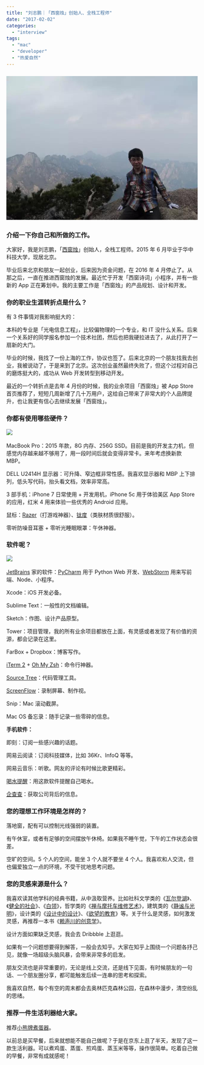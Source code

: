 ```yaml
---
title: "刘志鹏｜「西窗烛」创始人、全栈工程师"
date: "2017-02-02"
categories: 
  - "interview"
tags: 
  - "mac"
  - "developer"
  - "热爱自然"
---
```


### ![2ef35b4](/images/41900.jpg)

### **介绍一下你自己和所做的工作。**

大家好，我是刘志鹏，「[西窗烛](https://github.com/xichuangzhu)」创始人，全栈工程师。2015 年 6 月毕业于华中科技大学，现居北京。

毕业后来北京和朋友一起创业，后来因为资金问题，在 2016 年 4 月停止了。从那之后，一直在推进西窗烛的发展。最近忙于开发「西窗诗词」小程序，并有一些新的 App 正在筹划中。我的主要工作是「西窗烛」的产品规划、设计和开发。

### **你的职业生涯转折点是什么？**

有 3 件事情对我影响挺大的：

本科的专业是「光电信息工程」，比较偏物理的一个专业，和 IT 没什么关系。后来一个关系好的同学报名参加一个技术社团，然后也把我硬拉进去了，从此打开了一扇新的大门。

毕业的时候，我找了一份上海的工作，协议也签了。后来北京的一个朋友找我去创业，我被说动了，于是来到了北京。这次创业虽然最终失败了，但这个过程对自己的磨炼挺大的，成功从 Web 开发转型到移动开发。

最近的一个转折点是去年 4 月份的时候，我的业余项目「西窗烛」被 App Store 首页推荐了，短短几周新增了几十万用户，这给自己带来了非常大的个人品牌提升，也让我更有信心去继续发展「西窗烛」。

### **你都有使用哪些硬件？**

![](https://mmbiz.qlogo.cn/mmbiz_jpg/dmz1Kylr2hz9ywaLV1hvWicmofrYPprwFYDqOYN1tiaNG5Rib9uHmYJrfmjILpr8zHZ6iavAFXbXaBVDfUA9BFKpVA/0?wx_fmt=jpeg)

MacBook Pro：2015 年款，8G 内存、256G SSD。目前是我的开发主力机，但感觉内存越来越不够用了，用一段时间后就会变得非常卡。来年考虑换新款 MBP。

DELL U2414H 显示器：可升降、窄边框非常性感。我喜欢显示器和 MBP 上下排列，低头写代码，抬头看文档，效率非常高。

3 部手机：iPhone 7 日常使用 + 开发用机，iPhone 5c 用于体验美区 App Store 的应用，红米 4 用来体验一些优秀的 Android 应用。

鼠标：[Razer](https://www.razerzone.com/sg-en)（打游戏神器）、[钛度](https://www.youtaidu.com/)（类肤材质很舒服）。

零听防噪音耳塞 + 零听光睡眠眼罩：午休神器。

### **软件呢？**

![](https://mmbiz.qlogo.cn/mmbiz_png/dmz1Kylr2hz9ywaLV1hvWicmofrYPprwFZKiaCloQAAMTfVXLgQQ2Xic95BmuIlR3uZCdChjsfW0nSZln2ePRwKbQ/0?wx_fmt=png)

[JetBrains](https://www.jetbrains.com/) 家的软件：[PyCharm](https://www.jetbrains.com/pycharm/) 用于 Python Web 开发、[WebStorm](https://www.jetbrains.com/webstorm/) 用来写前端、Node、小程序。

Xcode：iOS 开发必备。

Sublime Text：一般性的文档编辑。

Sketch：作图、设计产品原型。

Tower：项目管理，我的所有业余项目都放在上面，有灵感或者发现了有价值的资源，都会记录在这里。

FarBox + Dropbox：博客写作。

[iTerm 2](https://www.iterm2.com/) + [Oh My Zsh](https://github.com/robbyrussell/oh-my-zsh)：命令行神器。

[Source Tree](https://www.sourcetreeapp.com/)：代码管理工具。

[ScreenFlow](https://www.telestream.net/screenflow/overview.htm)：录制屏幕、制作视。

Snip：Mac 滚动截屏。

Mac OS 备忘录：随手记录一些零碎的信息。

**手机软件：**

即刻：订阅一些感兴趣的话题。

网易云阅读：订阅科技媒体，比如 36Kr、InfoQ 等等。

网易云音乐：听歌。网友的评论有时候比歌更精彩。

[喝水提醒](https://itunes.apple.com/cn/app/gai-he-shui-la.../id517182056?...)：用这款软件提醒自己喝水。

[企查查](https://www.qichacha.com/)：获取公司背后的信息。

### **您的理想工作环境是怎样的？**

落地窗，配有可以控制光线强弱的装置。

有午休室，或者有足够的空间摆放午休椅。如果我不睡午觉，下午的工作状态会很差。

空旷的空间。5 个人的空间，能坐 3 个人就不要坐 4 个人。我喜欢和人交流，但也偏爱独立一点的环境，不受干扰地思考问题。

### **您的灵感来源是什么？**

我喜欢读其他学科的经典书籍，从中汲取营养。比如社科文学类的《[瓦尔登湖](https://book.douban.com/subject/1865089/)》、《[健全的社会](https://book.douban.com/subject/1287548/)》、《[白领](https://book.douban.com/review/6482479/)》，哲学类的《[禅与摩托车维修艺术](https://book.douban.com/subject/6811366/)》，建筑类的《[静谧与光明](https://book.douban.com/subject/4252512/)》，设计类的《[设计中的设计](https://book.douban.com/subject/1941558/)》、《[欲望的教育](https://book.douban.com/subject/10539159/)》等。关于什么是灵感，如何激发灵感，再推荐一本书《[赖声川的创意学](https://book.douban.com/subject/1889450/)》。

设计方面如果缺乏灵感，我会去 Dribbble 上逛逛。

如果有一个问题想要得到解答，一般会去知乎。大家在知乎上围绕一个问题各抒己见，就像一场超级头脑风暴，会带来非常多的启发。

朋友交流也是非常重要的，无论是线上交流，还是线下见面，有时候朋友的一句话、一个朋友圈分享，都可能触发后续一连串的思考和探索。

我喜欢自然，每个有空的周末都会去奥林匹克森林公园，在森林中漫步，清空纷乱的思绪。

### **推荐一件生活利器给大家。**

推荐[小熊牌煮蛋器](https://www.jd.com/pinpai/902-18418.html)。

以前总是买早餐，后来就想能不能自己做呢？于是在京东上逛了半天，发现了这一款生活利器。可以煮鸡蛋、蒸蛋、煎鸡蛋、蒸玉米等等，操作很简单。吃着自己做的早餐，非常有成就感呢！

